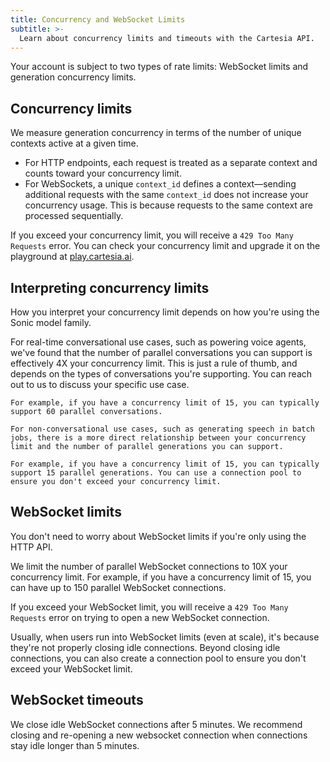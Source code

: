 ```yaml
---
title: Concurrency and WebSocket Limits
subtitle: >-
  Learn about concurrency limits and timeouts with the Cartesia API.
---
```


Your account is subject to two types of rate limits: WebSocket limits and generation concurrency limits.

## Concurrency limits

We measure generation concurrency in terms of the number of unique contexts active at a given time.

- For HTTP endpoints, each request is treated as a separate context and counts toward your concurrency limit. 
- For WebSockets, a unique <code>context_id</code> defines a context—sending additional requests with the same <code>context_id</code> does not increase your concurrency usage. This is because requests to the same context are processed sequentially.

If you exceed your concurrency limit, you will receive a `429 Too Many Requests` error. You can check your concurrency limit and upgrade it on the playground at [play.cartesia.ai](https://play.cartesia.ai).

## Interpreting concurrency limits

How you interpret your concurrency limit depends on how you're using the Sonic model family.

<AccordionGroup>
  <Accordion title="Conversational use cases">
    For real-time conversational use cases, such as powering voice agents, we've found that the number of parallel conversations you can support is effectively 4X your concurrency limit. This is just a rule of thumb, and depends on the types of conversations you're supporting. You can reach out to us to discuss your specific use case.

    For example, if you have a concurrency limit of 15, you can typically support 60 parallel conversations.

  </Accordion>
  <Accordion title="Non-conversational use cases">

    For non-conversational use cases, such as generating speech in batch jobs, there is a more direct relationship between your concurrency limit and the number of parallel generations you can support.

    For example, if you have a concurrency limit of 15, you can typically support 15 parallel generations. You can use a connection pool to ensure you don't exceed your concurrency limit.

  </Accordion>
</AccordionGroup>

## WebSocket limits

<Tip> You don't need to worry about WebSocket limits if you're only using the HTTP API. </Tip>

We limit the number of parallel WebSocket connections to 10X your concurrency limit. For example, if you have a concurrency limit of 15, you can have up to 150 parallel WebSocket connections.

If you exceed your WebSocket limit, you will receive a `429 Too Many Requests` error on trying to open a new WebSocket connection.

Usually, when users run into WebSocket limits (even at scale), it's because they're not properly closing idle connections. Beyond closing idle connections, you can also create a connection pool to ensure you don't exceed your WebSocket limit.

## WebSocket timeouts

We close idle WebSocket connections after 5 minutes. We recommend closing and re-opening a new websocket connection when connections stay idle longer than 5 minutes.
